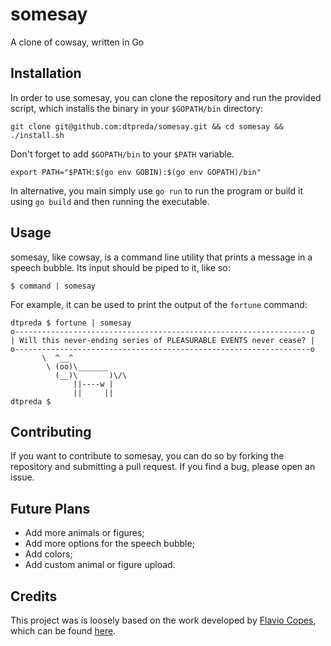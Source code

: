 # somesay
A clone of cowsay, written in Go

## Installation

In order to use somesay, you can clone the repository and run the provided script, which installs the binary in your `$GOPATH/bin` directory:

    git clone git@github.com:dtpreda/somesay.git && cd somesay && ./install.sh

Don't forget to add `$GOPATH/bin` to your `$PATH` variable.

    export PATH="$PATH:$(go env GOBIN):$(go env GOPATH)/bin"

In alternative, you main simply use `go run` to run the program or build it using `go build` and then running the executable.

## Usage

somesay, like cowsay, is a command line utility that prints a message in a speech bubble. Its input should be piped to it, like so:

```
$ command | somesay
```

For example, it can be used to print the output of the `fortune` command:

```
dtpreda $ fortune | somesay
o------------------------------------------------------------------o
| Will this never-ending series of PLEASURABLE EVENTS never cease? |
o------------------------------------------------------------------o
       \  ^__^
        \ (oo)\_______
          (__)\       )\/\
              ||----w |
              ||     ||
dtpreda $
```

## Contributing

If you want to contribute to somesay, you can do so by forking the repository and submitting a pull request. If you find a bug, please open an issue.

## Future Plans

- Add more animals or figures;
- Add more options for the speech bubble;
- Add colors;
- Add custom animal or figure upload.

## Credits

This project was is loosely based on the work developed by [Flavio Copes](https://flaviocopes.com/), which can be found [here](https://flaviocopes.com/go-tutorial-cowsay/).



